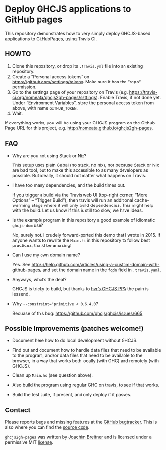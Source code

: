 Deploy GHCJS applications to GitHub pages
=========================================

This repository demonstrates how to very simply deploy GHCJS-based applications to
GitHubPages, using Travis CI.

HOWTO
-----

1. Clone this repository, or drop its `.travis.yml` file into an existing
   repository.
2. Create a “Personal access tokens” on <https://github.com/settings/tokens>.
   Make sure it has the “repo“ permission.
3. Go to the settings page of your repository on Travis
   (e.g. <https://travis-ci.org/nomeata/ghcjs2gh-pages/settings>). Enable
   Travis, if not done yet. Under “Environment Variables”, store the personal
   access token from above, with name `GITHUB_TOKEN`.
4. Wait.

If everything works, you will be using your GHCJS program on the Github Page
URL for this project, e.g. <http://nomeata.github.io/ghcjs2gh-pages>.


FAQ
---

  * Why are you not using Stack or Nix?

    This setup uses plain Cabal (no stack, no nix), not because Stack or Nix
    are bad tool, but to make this accessible to as many developers as
    possible. But ideally, it should not matter what happens on Travis.

  * I have too many dependencies, and the build times out.

    If you trigger a build via the Travis web UI (top-right corner, “More
    Options” – “Trigger Build”), then travis will run an additional
    cache-warming stage where it will only build dependencies. This might
    help with the build. Let us know if this is still too slow, we have ideas.

  * Is the example program in this repository a good example of idiomatic
    `ghcjs-dom` use?

    No, surely not. I crudely forward-ported this demo that I wrote in 2015. If
    anyone wants to rewrite the `Main.hs` in this repository to follow best
    practices, that’d be amazing!

  * Can I use my own domain name?

    Yes. See
    <https://help.github.com/articles/using-a-custom-domain-with-github-pages/>
    and set the domain name in the `fqdn` field in `.travis.yaml`.

  * Anyways, what’s the deal?

    GHCJS is tricky to build, but thanks to [hvr’s GHCJS
    PPA](https://launchpad.net/~hvr/+archive/ubuntu/ghcjs) the pain is lessend.

  * Why `--constraint="primitive < 0.6.4.0`?

    Becuase of this bug: https://github.com/ghcjs/ghcjs/issues/665

Possible improvements (patches welcome!)
----------------------------------------

 * Document here how to do local development without GHCJS.

 * Find out and document how to handle data files that need to be available to
   the program, and/or data files that need to be available to the browser, in
   a way that works both locally (with GHC) and remotely (with GHCJS).

 * Clean up `Main.hs` (see question above).

 * Also build the program using regular GHC on travis, to see if that works.

 * Build the test suite, if present, and only deploy if it passes.

Contact
-------

Please reports bugs and missing features at the [GitHub bugtracker]. This is
also where you can find the [source code].

`ghcjs2gh-pages` was written by [Joachim Breitner] and is licensed under a
permissive MIT [license].

[GitHub bugtracker]: https://github.com/nomeata/ghcjs2gh-pages/issues
[source code]: https://github.com/nomeata/ghcjs2gh-pages
[Joachim Breitner]: http://www.joachim-breitner.de/
[license]: https://github.com/nomeata/ghcjs2gh-pages/blob/LICENSE


